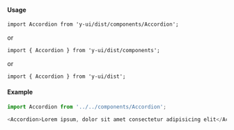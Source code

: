 #### Usage

```markdown
import Accordion from 'y-ui/dist/components/Accordion';
```

or

```markdown
import { Accordion } from 'y-ui/dist/components';
```

or

```markdown
import { Accordion } from 'y-ui/dist';
```

#### Example

```js
import Accordion from '../../components/Accordion';

<Accordion>Lorem ipsum, dolor sit amet consectetur adipisicing elit</Accordion>;
```
